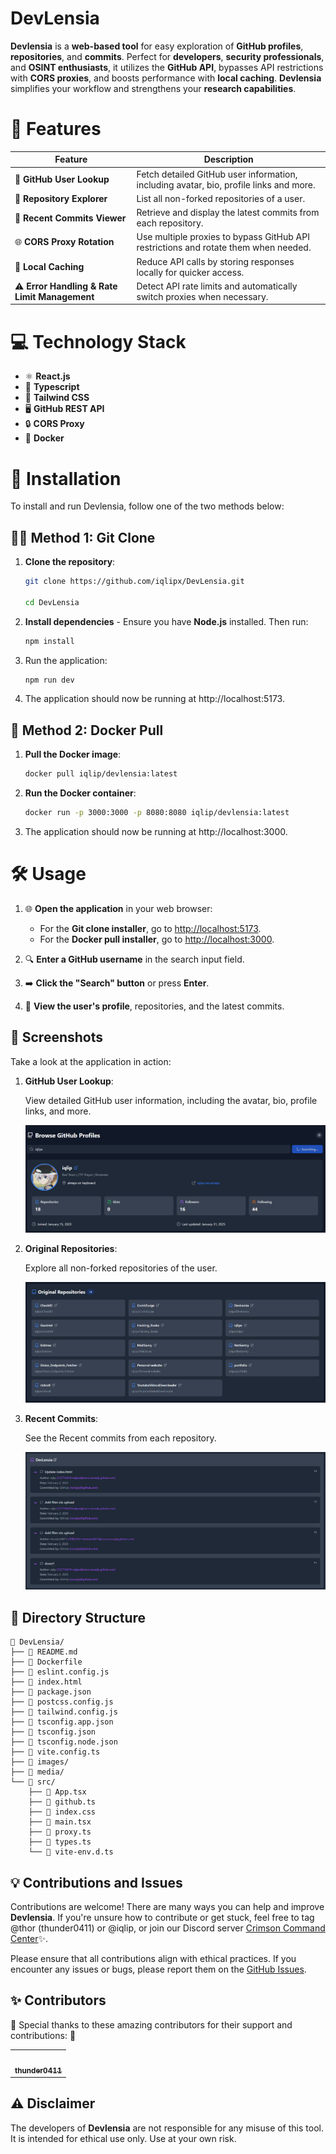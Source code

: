 # DevLensia

**Devlensia** is a **web-based tool** for easy exploration of **GitHub profiles**, **repositories**, and **commits**. Perfect for **developers**, **security professionals**, and **OSINT enthusiasts**, it utilizes the **GitHub API**, bypasses API restrictions with **CORS proxies**, and boosts performance with **local caching**. **Devlensia** simplifies your workflow and strengthens your **research capabilities**.

# 🔧 Features

| **Feature**                             | **Description**                                                                                           |
|-----------------------------------------|-----------------------------------------------------------------------------------------------------------|
| 👤 **GitHub User Lookup**               | Fetch detailed GitHub user information, including avatar, bio, profile links and more.                     |
| 📁 **Repository Explorer**              | List all non-forked repositories of a user.                                                               |
| 📝 **Recent Commits Viewer**            | Retrieve and display the latest commits from each repository.                                             |
| 🌐 **CORS Proxy Rotation**              | Use multiple proxies to bypass GitHub API restrictions and rotate them when needed.                       |
| 💾 **Local Caching**                    | Reduce API calls by storing responses locally for quicker access.                                         |
| ⚠️ **Error Handling & Rate Limit Management** | Detect API rate limits and automatically switch proxies when necessary.                                  |

# 💻 Technology Stack

- ⚛️ **React.js**
- 📝 **Typescript**
- 🎨 **Tailwind CSS**
- 🖥️ **GitHub REST API**
- 🔒 **CORS Proxy**
- 🐳 **Docker**

# 🚀 Installation

To install and run Devlensia, follow one of the two methods below:

## 🧑‍💻 Method 1: Git Clone

1. **Clone the repository**:
   
   ```bash
   git clone https://github.com/iqlipx/DevLensia.git
   
   cd DevLensia
   ```
2. **Install dependencies** - Ensure you have **Node.js** installed. Then run:
     ```bash
     npm install
    ```
3. Run the application:
   ```bash
   npm run dev
   ```
4. The application should now be running at http://localhost:5173.


## 🐳 Method 2: Docker Pull

1. **Pull the Docker image**:

   ```bash
   docker pull iqlip/devlensia:latest
   ```
2. **Run the Docker container**:
   
   ```bash
   docker run -p 3000:3000 -p 8080:8080 iqlip/devlensia:latest
   ```
3. The application should now be running at http://localhost:3000.


# 🛠️ Usage

1. 🌐 **Open the application** in your web browser:
    - For the **Git clone installer**, go to [http://localhost:5173](http://localhost:5173).
    - For the **Docker pull installer**, go to [http://localhost:3000](http://localhost:3000).

2. 🔍 **Enter a GitHub username** in the search input field.

3. ➡️ **Click the "Search" button** or press **Enter**.

4. 📜 **View the user's profile**, repositories, and the latest commits.


## 📸 Screenshots

Take a look at the application in action:

1. **GitHub User Lookup**:  

   View detailed GitHub user information, including the avatar, bio, profile links, and more.
   
   ![GitHub User Lookup](/images/profile.png)

3. **Original Repositories**:  

   Explore all non-forked repositories of the user.
   
   ![Repository Explorer](/images/repo.png)

4. **Recent Commits**:
   
   See the Recent commits from each repository.
   
   ![Recent Commits Viewer](/images/commits.png)


## 📂 Directory Structure

```
📁 DevLensia/
├── 📄 README.md
├── 📄 Dockerfile
├── 📄 eslint.config.js
├── 📄 index.html
├── 📄 package.json
├── 📄 postcss.config.js
├── 📄 tailwind.config.js
├── 📄 tsconfig.app.json
├── 📄 tsconfig.json
├── 📄 tsconfig.node.json
├── 📄 vite.config.ts
├── 📁 images/
├── 📁 media/
└── 📁 src/
    ├── 📄 App.tsx
    ├── 📄 github.ts
    ├── 📄 index.css
    ├── 📄 main.tsx
    ├── 📄 proxy.ts
    ├── 📄 types.ts
    └── 📄 vite-env.d.ts

```


## 💡 Contributions and Issues

Contributions are welcome! There are many ways you can help and improve **Devlensia**. If you're unsure how to contribute or get stuck, feel free to tag @thor (thunder0411) or @iqlip, or join our Discord server [Crimson Command Center](https://discord.gg/WqRGvUwFFr)✨.

Please ensure that all contributions align with ethical practices. If you encounter any issues or bugs, please report them on the [GitHub Issues](https://github.com/iqlipx/DevLensia/issues).



## ✨ Contributors

🌟 Special thanks to these amazing contributors for their support and contributions: 🌟

<table>
  <tr>
    <td align="center"><a href="https://github.com/thunder0411"><img src="https://avatars.githubusercontent.com/u/76962355?v=4" width="100px;" alt=""/><br /><sub><b>thunder0411</b></sub></a></td>
  </tr>
</table>


## ⚠️ Disclaimer

The developers of **Devlensia** are not responsible for any misuse of this tool. It is intended for ethical use only. Use at your own risk.






